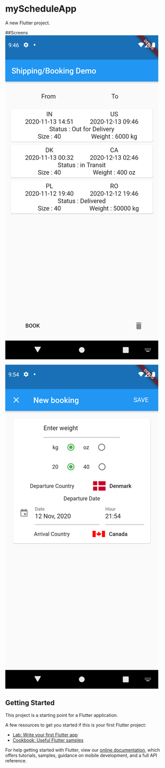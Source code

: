 # myScheduleApp

A new Flutter project.

##Screens
![Alt text](Screenshot_20201112_214642.png?raw=true "Home")

![Alt text](Screenshot_20201112_215437.png?raw=true "New Booking")


## Getting Started

This project is a starting point for a Flutter application.

A few resources to get you started if this is your first Flutter project:

- [Lab: Write your first Flutter app](https://flutter.dev/docs/get-started/codelab)
- [Cookbook: Useful Flutter samples](https://flutter.dev/docs/cookbook)

For help getting started with Flutter, view our
[online documentation](https://flutter.dev/docs), which offers tutorials,
samples, guidance on mobile development, and a full API reference.
